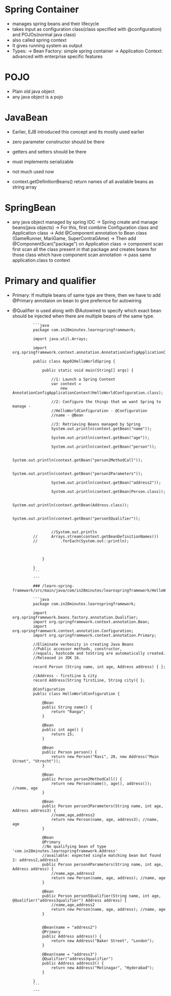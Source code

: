 # Spring Container
  * manages spring beans and their lifecycle
  * takes input as configuration class(class specified with @configuration) and POJOs(normal java class)
  * also called spring context
  * It gives running system as output
  * Types:
     -> Bean Factory: simple spring container
	 -> Application Context: advanced with enterprise specific features
# POJO
  * Plain old java object
  * any java object is a pojo

# JavaBean
  * Earlier, EJB introduced this concept and its mostly used earlier
  * zero parameter constructor should be there
  * getters and setters should be there
  * must implements serializable
  * not much used now

* context.getDefinitionBeans() return names of all available beans as string array

# SpringBean
  * any java object managed by spring IOC
-> Spring create and manage beans(java objects)
-> For this, first combine Configuration class and Application class
-> Add @Component annotation to Bean class (GameRunner, MariGame, SuperContraGAme)
-> Then add @ComponentScan("package") on Application class
-> component scan first scan all the class present in that package and creates beans 
   for those class which have component scan annotation
-> pass same application.class to context

# Primary and qualifier
 * Primary: If multiple beans of same type are there, then we have to add @Primary annotaion on bean to give prefernce for autowiring
 * @Qualifier is used along with @Autowired to specify which exact bean should be injected when there are multiple beans of the same type.


				```java
				package com.in28minutes.learnspringframework;

				import java.util.Arrays;

				import org.springframework.context.annotation.AnnotationConfigApplicationContext;

				public class App02HelloWorldSpring {

					public static void main(String[] args) {

						//1: Launch a Spring Context
						var context = 
							new AnnotationConfigApplicationContext(HelloWorldConfiguration.class);
						
						//2: Configure the things that we want Spring to manage - 
						//HelloWorldConfiguration - @Configuration
						//name - @Bean
						
						//3: Retrieving Beans managed by Spring
						System.out.println(context.getBean("name"));
						
						System.out.println(context.getBean("age"));
						
						System.out.println(context.getBean("person"));
						
						System.out.println(context.getBean("person2MethodCall"));
						
						System.out.println(context.getBean("person3Parameters"));
						
						System.out.println(context.getBean("address2"));
						
						System.out.println(context.getBean(Person.class));
						
						System.out.println(context.getBean(Address.class));
						
						System.out.println(context.getBean("person5Qualifier"));
						
						
						//System.out.println
				//		Arrays.stream(context.getBeanDefinitionNames())
				//			.forEach(System.out::println);
						
						
						
					}

				}
				```
				---

				### /learn-spring-framework/src/main/java/com/in28minutes/learnspringframework/HelloWorldConfiguration.java

				```java
				package com.in28minutes.learnspringframework;

				import org.springframework.beans.factory.annotation.Qualifier;
				import org.springframework.context.annotation.Bean;
				import org.springframework.context.annotation.Configuration;
				import org.springframework.context.annotation.Primary;

				//Eliminate verbosity in creating Java Beans
				//Public accessor methods, constructor, 
				//equals, hashcode and toString are automatically created. 
				//Released in JDK 16.

				record Person (String name, int age, Address address) { };

				//Address - firstLine & city
				record Address(String firstLine, String city){ };

				@Configuration
				public class HelloWorldConfiguration {
					
					@Bean
					public String name() {
						return "Ranga";
					}
					
					@Bean
					public int age() {
						return 15;
					}
					
					@Bean
					public Person person() {
						return new Person("Ravi", 20, new Address("Main Street", "Utrecht"));		
					}

					@Bean
					public Person person2MethodCall() {
						return new Person(name(), age(), address()); //name, age		
					}

					@Bean
					public Person person3Parameters(String name, int age, Address address3) {
						//name,age,address2
						return new Person(name, age, address3); //name, age		
					}

					@Bean
					@Primary
					//No qualifying bean of type 'com.in28minutes.learnspringframework.Address' 
					//available: expected single matching bean but found 2: address2,address3
					public Person person4Parameters(String name, int age, Address address) {
						//name,age,address2
						return new Person(name, age, address); //name, age		
					}

					@Bean
					public Person person5Qualifier(String name, int age, @Qualifier("address3qualifier") Address address) {
						//name,age,address2
						return new Person(name, age, address); //name, age		
					}

					
					@Bean(name = "address2")
					@Primary
					public Address address() {
						return new Address("Baker Street", "London");		
					}

					@Bean(name = "address3")
					@Qualifier("address3qualifier")
					public Address address3() {
						return new Address("Motinagar", "Hyderabad");		
					}

				}
				```
				---